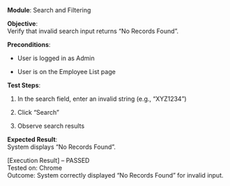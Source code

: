 **Module**: Search and Filtering

**Objective**:  
Verify that invalid search input returns “No Records Found”.

**Preconditions**:

- User is logged in as Admin
    
- User is on the Employee List page
    

**Test Steps**:

1. In the search field, enter an invalid string (e.g., “XYZ1234”)
    
2. Click “Search”
    
3. Observe search results
    

**Expected Result**:  
System displays “No Records Found”.

[Execution Result] – PASSED  
Tested on: Chrome  
Outcome: System correctly displayed “No Records Found” for invalid input.